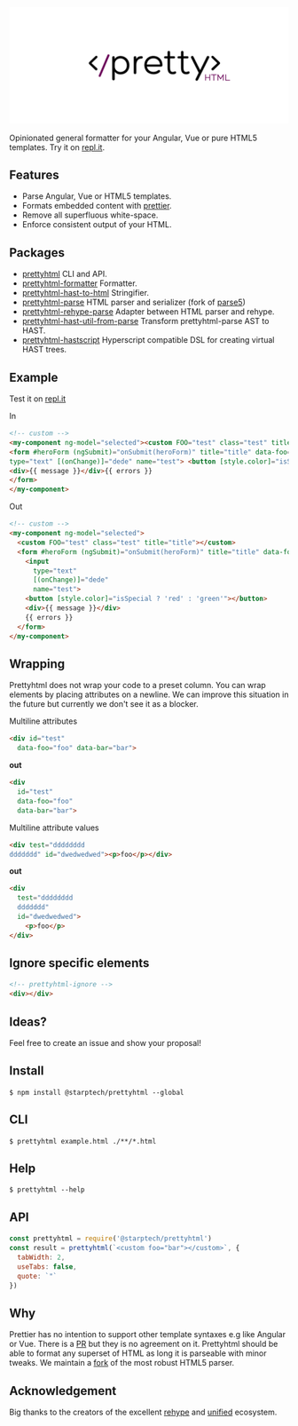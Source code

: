 ![Prettyhtml Banner](/logo.png)

Opinionated general formatter for your Angular, Vue or pure HTML5 templates. Try it on [repl.it](https://repl.it/@StarpTech/PrettyHtml).

## Features

* Parse Angular, Vue or HTML5 templates.
* Formats embedded content with [prettier](https://github.com/prettier/prettier).
* Remove all superfluous white-space. 
* Enforce consistent output of your HTML.

## Packages

- [prettyhtml](/packages/prettyhtml) CLI and API.
- [prettyhtml-formatter](/packages/prettyhtml-formatter) Formatter.
- [prettyhtml-hast-to-html](/packages/prettyhtml-hast-to-html) Stringifier.
- [prettyhtml-parse](https://github.com/StarpTech/parse5) HTML parser and serializer (fork of [parse5](https://github.com/inikulin/parse5))
- [prettyhtml-rehype-parse](/packages/prettyhtml-rehype-parse) Adapter between HTML parser and rehype.
- [prettyhtml-hast-util-from-parse](/packages/prettyhtml-hast-util-from-parse) Transform prettyhtml-parse AST to HAST.
- [prettyhtml-hastscript](/packages/prettyhtml-hastscript) Hyperscript compatible DSL for creating virtual HAST trees.

## Example
Test it on [repl.it](https://repl.it/@StarpTech/PrettyHtml)

In

```html
<!-- custom -->
<my-component ng-model="selected"><custom FOO="test" class="test" title="title"></custom>
<form #heroForm (ngSubmit)="onSubmit(heroForm)" title="title" data-foo="foo" data-baz="baz"> <input
type="text" [(onChange)]="dede" name="test"> <button [style.color]="isSpecial ? 'red' : 'green'"></button>
<div>{{ message }}</div>{{ errors }}
</form>
</my-component>
```

Out

```html
<!-- custom -->
<my-component ng-model="selected">
  <custom FOO="test" class="test" title="title"></custom>
  <form #heroForm (ngSubmit)="onSubmit(heroForm)" title="title" data-foo="foo" data-baz="baz">
    <input
      type="text"
      [(onChange)]="dede"
      name="test">
    <button [style.color]="isSpecial ? 'red' : 'green'"></button>
    <div>{{ message }}</div>
    {{ errors }}
  </form>
</my-component>
```

## Wrapping

Prettyhtml does not wrap your code to a preset column. You can wrap elements by placing attributes on a newline.
We can improve this situation in the future but currently we don't see it as a blocker.

Multiline attributes
```html
<div id="test" 
  data-foo="foo" data-bar="bar">
```
**out**
```html
<div
  id="test" 
  data-foo="foo"
  data-bar="bar">
```
Multiline attribute values
```html
<div test="dddddddd
ddddddd" id="dwedwedwed"><p>foo</p></div>
```
**out**
```html
<div
  test="dddddddd
  ddddddd"
  id="dwedwedwed">
    <p>foo</p>
</div>
```

## Ignore specific elements

```html
<!-- prettyhtml-ignore -->
<div></div>
```

## Ideas?

Feel free to create an issue and show your proposal!

## Install

```
$ npm install @starptech/prettyhtml --global
```

## CLI

```
$ prettyhtml example.html ./**/*.html
```

## Help

```
$ prettyhtml --help
```

## API

```js
const prettyhtml = require('@starptech/prettyhtml')
const result = prettyhtml(`<custom foo="bar"></custom>`, {
  tabWidth: 2,
  useTabs: false,
  quote: `"`
})
```

## Why

Prettier has no intention to support other template syntaxes e.g like Angular or Vue. There is a [PR](https://github.com/prettier/prettier/pull/4753) but they is no agreement on it.
Prettyhtml should be able to format any superset of HTML as long it is parseable with minor tweaks. We maintain a [fork](https://github.com/StarpTech/parse5) of the most robust HTML5 parser.

## Acknowledgement

Big thanks to the creators of the excellent [rehype](https://github.com/rehypejs/rehype) and [unified](https://github.com/unifiedjs/unified) ecosystem.
